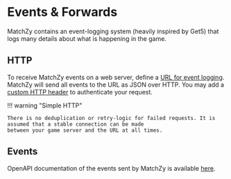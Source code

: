 #  Events & Forwards

MatchZy contains an event-logging system (heavily inspired by Get5) that logs many details about what is happening in the game.

## HTTP

To receive MatchZy events on a web server, define a [URL for event logging](../configuration#matchzy_remote_log_url). MatchZy
will send all events to the URL as JSON over HTTP. You may add
a [custom HTTP header](../configuration#matchzy_remote_log_header_key) to authenticate your request.

!!! warning "Simple HTTP"

    There is no deduplication or retry-logic for failed requests. It is assumed that a stable connection can be made
    between your game server and the URL at all times.

## Events

OpenAPI documentation of the events sent by MatchZy is available [here](events.html).
